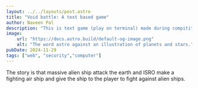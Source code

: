 ```yaml
---
layout: ../../layouts/post.astro
title: "Void battle: A text based game"
author: Naveen Pal
description: "This is text game (play on terminal) made during compitition by technical council"
image:
    url: "https://docs.astro.build/default-og-image.png"
    alt: "The word astro against an illustration of planets and stars."
pubDate: 2024-11-29
tags: ["web", "security","computer"]
---
```


The story is that massive alien ship attack the earth and ISRO make a fighting air ship and give the ship to the player to fight against alien ships.
